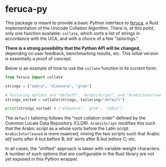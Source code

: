 # feruca-py

This package is meant to provide a basic Python interface to
[feruca](https://github.com/theodore-s-beers/feruca), a Rust implementation of
the Unicode Collation Algorithm. There is, at this point, only one function
available: `collate`, which sorts a list of strings in accordance with the UCA,
and with a choice of a few "tailorings."

**There is a strong possibility that the Python API will be changed,** depending
on user feedback, benchmarking results, etc. This initial version is essentially
a proof of concept.

Below is an example of how to use the `collate` function in its current form:

```python
from feruca import collate

strings = ["zebra", "éléonore", "grok"]

# Tailoring options are "default", "ArabicScript", and "ArabicInterleaved"
strings_sorted = collate(strings, tailoring="default")

print(strings_sorted) # ['éléonore', 'grok', 'zebra']
```

The `default` tailoring follows the "root collation order" defined by the Common
Locale Data Repository (CLDR). `ArabicScript` modifies this such that the Arabic
script as a whole sorts before the Latin script. `ArabicInterleaved` is more
nuanced, mixing the two scripts such that Arabic _alif_ sorts after A but before
B; _bā’_ sorts after B but before C; etc.

In all cases, the "shifted" approach is taken with variable-weight characters. A
number of such options that are configurable in the Rust library are not yet
exposed in this Python wrapper.
